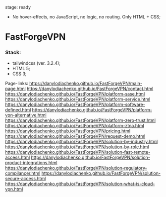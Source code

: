 stage: ready

* No hover-effects, no JavaScript, no logic, no routing. Only HTML + CSS;

# FastForgeVPN

### Stack:
- tailwindcss (ver. 3.2.4);
- HTML 5;
- CSS 3;

Page-links: 
https://danylodiachenko.github.io/FastForgeVPN/main-page.html
https://danylodiachenko.github.io/FastForgeVPN/contact.html
https://danylodiachenko.github.io/FastForgeVPN/platform-sase.html
https://danylodiachenko.github.io/FastForgeVPN/platform-service.html
https://danylodiachenko.github.io/FastForgeVPN/platform-software-defined.html
https://danylodiachenko.github.io/FastForgeVPN/platform-vpn-alternative.html
https://danylodiachenko.github.io/FastForgeVPN/platform-zero-trust.html
https://danylodiachenko.github.io/FastForgeVPN/platform-ztna.html
https://danylodiachenko.github.io/FastForgeVPN/pricing.html
https://danylodiachenko.github.io/FastForgeVPN/request-demo.html
https://danylodiachenko.github.io/FastForgeVPN/solution-by-industry.html
https://danylodiachenko.github.io/FastForgeVPN/solution-by-role.html
https://danylodiachenko.github.io/FastForgeVPN/solution-fast-remote-access.html
https://danylodiachenko.github.io/FastForgeVPN/solution-product-integrations.html
https://danylodiachenko.github.io/FastForgeVPN/solution-regulatory-compilancer.html
https://danylodiachenko.github.io/FastForgeVPN/solution-secure-access.html
https://danylodiachenko.github.io/FastForgeVPN/solution-what-is-cloud-vpn.html

